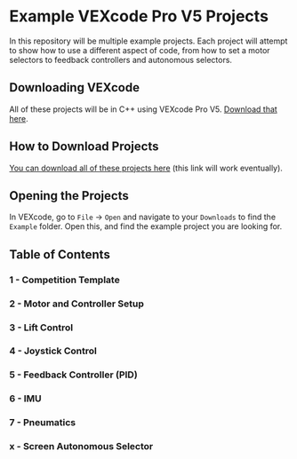# Example VEXcode Pro V5 Projects

In this repository will be multiple example projects.  Each project will attempt to show how to use a different aspect of code, from how to set a motor selectors to feedback controllers and autonomous selectors.  

## Downloading VEXcode
All of these projects will be in C++ using VEXcode Pro V5.  [Download that here](https://www.vexrobotics.com/vexcode-download).  

## How to Download Projects
[You can download all of these projects here]() (this link will work eventually).  

## Opening the Projects
In VEXcode, go to `File` -> `Open` and navigate to your `Downloads` to find the `Example` folder.  Open this, and find the example project you are looking for.  

## Table of Contents 
### 1 - Competition Template
### 2 - Motor and Controller Setup
### 3 - Lift Control 
### 4 - Joystick Control
### 5 - Feedback Controller (PID) 
### 6 - IMU
### 7 - Pneumatics
### x - Screen Autonomous Selector